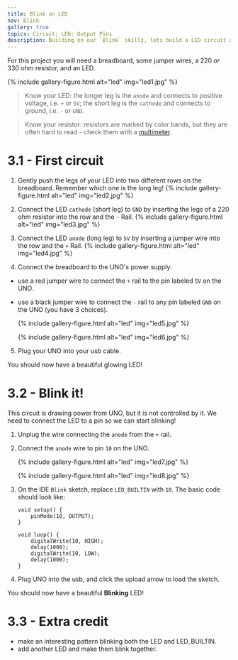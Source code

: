 ```yaml
---
title: Blink an LED
nav: Blink
gallery: true
topics: Circuit; LED; Output Pins
description: Building on our `Blink` skillz, lets build a LED circuit and control it with UNO!
---
```


For this project you will need a breadboard, some jumper wires, a 220 *or* 330 ohm resistor, and an LED. 

{% include gallery-figure.html alt="led" img="led1.jpg" %}

> Know your LED: the longer leg is the `anode` and connects to positive voltage, i.e. `+` or `5V`; the short leg is the `cathode` and connects to ground, i.e. `-` or `GND`.  

> Know your resistor: resistors are marked by color bands, but they are often hard to read - check them with a [multimeter](https://learn.sparkfun.com/tutorials/how-to-use-a-multimeter).

# 3.1 - First circuit

1. Gently push the legs of your LED into two different rows on the breadboard. Remember which one is the long leg! 
    {% include gallery-figure.html alt="led" img="led2.jpg" %}
2. Connect the LED `cathode` (short leg) to `GND` by inserting the legs of a 220 ohm resistor into the row and the `-` Rail. 
    {% include gallery-figure.html alt="led" img="led3.jpg" %}
3. Connect the LED `anode` (long leg) to `5V` by inserting a jumper wire into the row and the `+` Rail.
    {% include gallery-figure.html alt="led" img="led4.jpg" %}

4. Connect the breadboard to the UNO's power supply: 
- use a red jumper wire to connect the `+` rail to the pin labeled `5V` on the UNO. 
- use a black jumper wire to connect the `-` rail to any pin labeled `GND` on the UNO (you have 3 choices). 

    {% include gallery-figure.html alt="led" img="led5.jpg" %} 

    {% include gallery-figure.html alt="led" img="led6.jpg" %}

5. Plug your UNO into your usb cable. 

You should now have a beautiful glowing LED!

# 3.2 - Blink it! 

This circuit is drawing power from UNO, but it is not controlled by it. We need to connect the LED to a pin so we can start blinking!

1. Unplug the wire connecting the `anode` from the `+` rail. 

2. Connect the `anode` wire to pin `10` on the UNO. 

    {% include gallery-figure.html alt="led" img="led7.jpg" %} 

    {% include gallery-figure.html alt="led" img="led8.jpg" %}

3. On the IDE `Blink` sketch, replace `LED_BUILTIN` with `10`. The basic code should look like:

   ```
   void setup() {
       pinMode(10, OUTPUT);
   }

   void loop() {
       digitalWrite(10, HIGH);
       delay(1000);
       digitalWrite(10, LOW);
       delay(1000);
   }
   ```

4. Plug UNO into the usb, and click the upload arrow to load the sketch.

You should now have a beautiful **Blinking** LED! 

# 3.3 - Extra credit

- make an interesting pattern blinking both the LED and LED_BUILTIN.
- add another LED and make them blink together.
